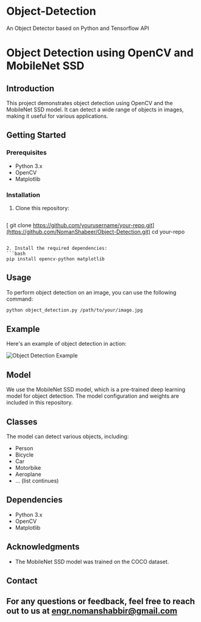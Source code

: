 # Object-Detection
An Object Detector based on Python and Tensorflow API

# Object Detection using OpenCV and MobileNet SSD

## Introduction

This project demonstrates object detection using OpenCV and the MobileNet SSD model. It can detect a wide range of objects in images, making it useful for various applications.

## Getting Started

### Prerequisites

- Python 3.x
- OpenCV
- Matplotlib

### Installation

1. Clone this repository:
   ```bash
  [ git clone https://github.com/yourusername/your-repo.git](https://github.com/NomanShabeer/Object-Detection.git)
   cd your-repo
   ```

2. Install the required dependencies:
   ```bash
   pip install opencv-python matplotlib
   ```

## Usage

To perform object detection on an image, you can use the following command:

```bash
python object_detection.py /path/to/your/image.jpg
```


## Example

Here's an example of object detection in action:

![Object Detection Example](/images/example.jpg)

## Model

We use the MobileNet SSD model, which is a pre-trained deep learning model for object detection. The model configuration and weights are included in this repository.

## Classes

The model can detect various objects, including:

- Person
- Bicycle
- Car
- Motorbike
- Aeroplane
- ... (list continues)

## Dependencies

- Python 3.x
- OpenCV
- Matplotlib



## Acknowledgments

- The MobileNet SSD model was trained on the COCO dataset.

## Contact

For any questions or feedback, feel free to reach out to us at engr.nomanshabbir@gmail.com
---

